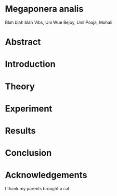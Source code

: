 # Megaponera analis
Blah blah blah
Vibs, Uni Wue
Bejoy, Unil
Pooja, Mohali
# Abstract
# Introduction
# Theory
# Experiment
# Results
# Conclusion
# Acknowledgements
I thank my parents
brought a cat
